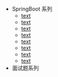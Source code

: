 - SpringBoot 系列
  - [text](note/springboot/SpringBoot+Minio实现文件对象存储.md)
  - [text](note/springboot/Springboot+Redisson实现分布式锁.md)
  - [text](note/springboot/Springboot断言异常封装、与统一异常处理实现.md)
  - [text](note/springboot/SpringBoot实现自定义注解加解密.md)
  - [text](note/springboot/Springboot项目Redis缓存异常实战.md)
  - [text](note/springboot/Springboot整合线程池最佳实践.md)
  - [text](note/springboot/Springboot整合Filter_拦截器_注解+aop的方式实现token校验.md)
  - [text](note/springboot/Springboot整合knife4j实现文档.md)
- 面试题系列
